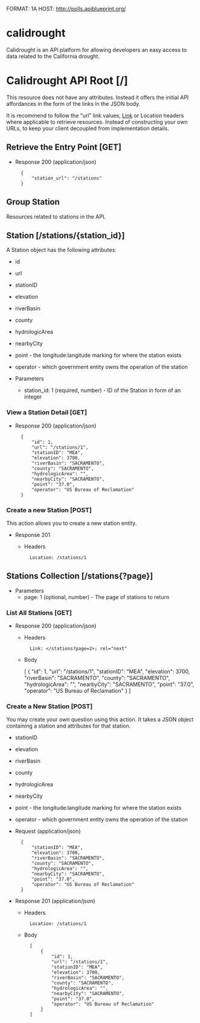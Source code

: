 FORMAT: 1A
HOST: http://polls.apiblueprint.org/

# calidrought

Calidrought is an API platform for allowing developers an easy access to data related to the California drought.

# Calidrought API Root [/]

This resource does not have any attributes. Instead it offers the initial
API affordances in the form of the links in the JSON body.

It is recommend to follow the “url” link values,
[Link](https://tools.ietf.org/html/rfc5988) or Location headers where
applicable to retrieve resources. Instead of constructing your own URLs,
to keep your client decoupled from implementation details.

## Retrieve the Entry Point [GET]

+ Response 200 (application/json)

        {
            "station_url": "/stations"
        }

## Group Station

Resources related to stations in the API.

## Station [/stations/{station_id}]

A Station object has the following attributes:

+ id
+ url
+ stationID
+ elevation
+ riverBasin
+ county
+ hydrologicArea
+ nearbyCity
+ point - the longitude:langitude marking for where the station exists
+ operator - which government entity owns the operation of the station

+ Parameters
    + station_id: 1 (required, number) - ID of the Station in form of an integer

### View a Station Detail [GET]

+ Response 200 (application/json)

        {
            "id": 1,
            "url": "/stations/1",
            "stationID": "MEA",
            "elevation": 3700,
            "riverBasin": "SACRAMENTO",
            "county": "SACRAMENTO",
            "hydrologicArea": "",
            "nearbyCity": "SACRAMENTO",
            "point": "37.0",
            "operator": "US Bureau of Reclamation"
        }

### Create a new Station [POST]

This action allows you to create a new station entity.

+ Response 201

    + Headers

            Location: /stations/1

## Stations Collection [/stations{?page}]

+ Parameters
    + page: 1 (optional, number) - The page of stations to return

### List All Stations [GET]

+ Response 200 (application/json)

    + Headers

            Link: </stations?page=2>; rel="next"

    + Body

        [
            {
                "id": 1,
                "url": "/stations/1",
                "stationID": "MEA",
                "elevation": 3700,
                "riverBasin": "SACRAMENTO",
                "county": "SACRAMENTO",
                "hydrologicArea": "",
                "nearbyCity": "SACRAMENTO",
                "point": "37.0",
                "operator": "US Bureau of Reclamation"
            }
        ]

### Create a New Station [POST]

You may create your own question using this action. It takes a JSON
object containing a station and attributes for that station.

+ stationID
+ elevation
+ riverBasin
+ county
+ hydrologicArea
+ nearbyCity
+ point - the longitude:langitude marking for where the station exists
+ operator - which government entity owns the operation of the station

+ Request (application/json)

        {
            "stationID": "MEA",
            "elevation": 3700,
            "riverBasin": "SACRAMENTO",
            "county": "SACRAMENTO",
            "hydrologicArea": "",
            "nearbyCity": "SACRAMENTO",
            "point": "37.0",
            "operator": "US Bureau of Reclamation"
        }

+ Response 201 (application/json)

    + Headers

            Location: /stations/1

    + Body

            [
                {
                    "id": 1,
                    "url": "/stations/1",
                    "stationID": "MEA",
                    "elevation": 3700,
                    "riverBasin": "SACRAMENTO",
                    "county": "SACRAMENTO",
                    "hydrologicArea": "",
                    "nearbyCity": "SACRAMENTO",
                    "point": "37.0",
                    "operator": "US Bureau of Reclamation"
                }
            ]
